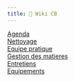 ```yaml
---
title: 🧠 Wiki CB
---
```


[Agenda](/notes/AgendaMaJournee.md)\
[Nettoyage](/notes/nettoyage/nettoyage.md)\
[Equipe pratique](/notes/departements/D_EquipePratique.md)\
[Gestion des matieres](/notes/departements/D_GestionDesMatieres.md)\
[Entretiens](/notes/entretiens/L_Entretiens.md)\
[Equipements](/notes/departements/L_Equipements.md)